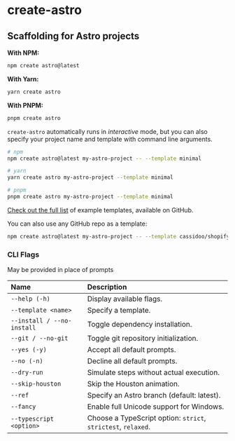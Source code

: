 # create-astro

## Scaffolding for Astro projects

**With NPM:**

```bash
npm create astro@latest
```

**With Yarn:**

```bash
yarn create astro
```

**With PNPM:**

```bash
pnpm create astro
```

`create-astro` automatically runs in _interactive_ mode, but you can also specify your project name and template with command line arguments.

```bash
# npm
npm create astro@latest my-astro-project -- --template minimal

# yarn
yarn create astro my-astro-project --template minimal

# pnpm
pnpm create astro my-astro-project --template minimal
```

[Check out the full list][examples] of example templates, available on GitHub.

You can also use any GitHub repo as a template:

```bash
npm create astro@latest my-astro-project -- --template cassidoo/shopify-react-astro
```

### CLI Flags

May be provided in place of prompts

| Name                       | Description                                                |
| :------------------------- | :--------------------------------------------------------- |
| `--help (-h)`              | Display available flags.                                   |
| `--template <name>`        | Specify a template.                                        |
| `--install / --no-install` | Toggle dependency installation.                            |
| `--git / --no-git`         | Toggle git repository initialization.                      |
| `--yes (-y)`               | Accept all default prompts.                                |
| `--no (-n)`                | Decline all default prompts.                               |
| `--dry-run`                | Simulate steps without actual execution.                   |
| `--skip-houston`           | Skip the Houston animation.                                |
| `--ref`                    | Specify an Astro branch (default: latest).                 |
| `--fancy`                  | Enable full Unicode support for Windows.                   |
| `--typescript <option>`    | Choose a TypeScript option: `strict`, `strictest`, `relaxed`. |

[examples]: https://github.com/withastro/astro/tree/main/examples
[typescript]: https://github.com/withastro/astro/tree/main/packages/astro/tsconfigs
